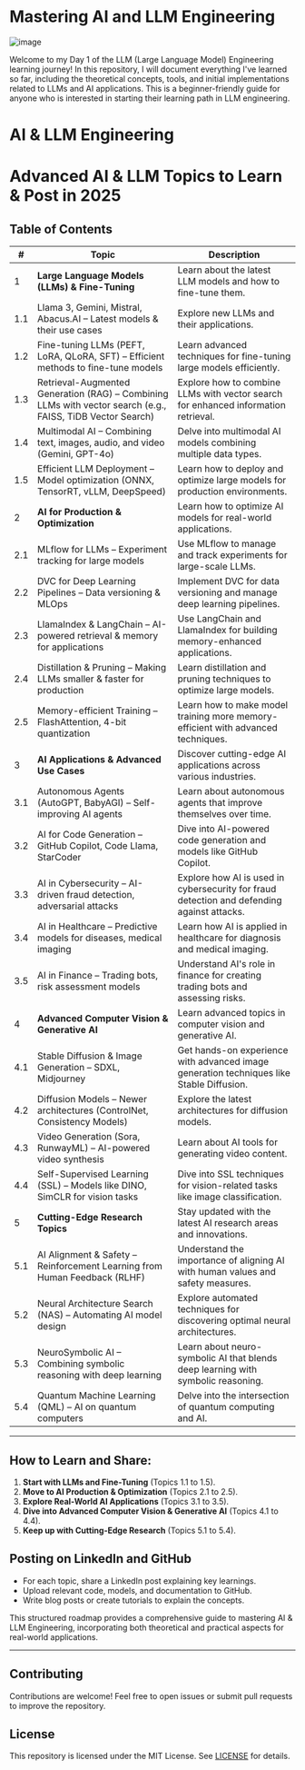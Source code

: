 # Mastering AI and LLM Engineering 
![image](https://github.com/user-attachments/assets/ba0b3fdc-6b1e-48be-85fb-0820d8d8b8ed)

Welcome to my Day 1 of the LLM (Large Language Model) Engineering learning journey! In this repository, I will document everything I've learned so far, including the theoretical concepts, tools, and initial implementations related to LLMs and AI applications. This is a beginner-friendly guide for anyone who is interested in starting their learning path in LLM engineering.

# AI & LLM Engineering 
# Advanced AI & LLM Topics to Learn & Post in 2025

## Table of Contents

| #  | Topic                                                       | Description                                                                 |
|----|-------------------------------------------------------------|-----------------------------------------------------------------------------|
| 1  | **Large Language Models (LLMs) & Fine-Tuning**              | Learn about the latest LLM models and how to fine-tune them.                |
| 1.1| Llama 3, Gemini, Mistral, Abacus.AI – Latest models & their use cases | Explore new LLMs and their applications.                                    |
| 1.2| Fine-tuning LLMs (PEFT, LoRA, QLoRA, SFT) – Efficient methods to fine-tune models | Learn advanced techniques for fine-tuning large models efficiently.           |
| 1.3| Retrieval-Augmented Generation (RAG) – Combining LLMs with vector search (e.g., FAISS, TiDB Vector Search) | Explore how to combine LLMs with vector search for enhanced information retrieval. |
| 1.4| Multimodal AI – Combining text, images, audio, and video (Gemini, GPT-4o) | Delve into multimodal AI models combining multiple data types.              |
| 1.5| Efficient LLM Deployment – Model optimization (ONNX, TensorRT, vLLM, DeepSpeed) | Learn how to deploy and optimize large models for production environments.    |
| 2  | **AI for Production & Optimization**                        | Learn how to optimize AI models for real-world applications.                |
| 2.1| MLflow for LLMs – Experiment tracking for large models      | Use MLflow to manage and track experiments for large-scale LLMs.             |
| 2.2| DVC for Deep Learning Pipelines – Data versioning & MLOps   | Implement DVC for data versioning and manage deep learning pipelines.       |
| 2.3| LlamaIndex & LangChain – AI-powered retrieval & memory for applications | Use LangChain and LlamaIndex for building memory-enhanced applications.     |
| 2.4| Distillation & Pruning – Making LLMs smaller & faster for production | Learn distillation and pruning techniques to optimize large models.         |
| 2.5| Memory-efficient Training – FlashAttention, 4-bit quantization | Learn how to make model training more memory-efficient with advanced techniques. |
| 3  | **AI Applications & Advanced Use Cases**                    | Discover cutting-edge AI applications across various industries.           |
| 3.1| Autonomous Agents (AutoGPT, BabyAGI) – Self-improving AI agents | Learn about autonomous agents that improve themselves over time.            |
| 3.2| AI for Code Generation – GitHub Copilot, Code Llama, StarCoder | Dive into AI-powered code generation and models like GitHub Copilot.        |
| 3.3| AI in Cybersecurity – AI-driven fraud detection, adversarial attacks | Explore how AI is used in cybersecurity for fraud detection and defending against attacks. |
| 3.4| AI in Healthcare – Predictive models for diseases, medical imaging | Learn how AI is applied in healthcare for diagnosis and medical imaging.    |
| 3.5| AI in Finance – Trading bots, risk assessment models        | Understand AI's role in finance for creating trading bots and assessing risks. |
| 4  | **Advanced Computer Vision & Generative AI**                | Learn advanced topics in computer vision and generative AI.                |
| 4.1| Stable Diffusion & Image Generation – SDXL, Midjourney      | Get hands-on experience with advanced image generation techniques like Stable Diffusion. |
| 4.2| Diffusion Models – Newer architectures (ControlNet, Consistency Models) | Explore the latest architectures for diffusion models.                     |
| 4.3| Video Generation (Sora, RunwayML) – AI-powered video synthesis | Learn about AI tools for generating video content.                         |
| 4.4| Self-Supervised Learning (SSL) – Models like DINO, SimCLR for vision tasks | Dive into SSL techniques for vision-related tasks like image classification. |
| 5  | **Cutting-Edge Research Topics**                            | Stay updated with the latest AI research areas and innovations.             |
| 5.1| AI Alignment & Safety – Reinforcement Learning from Human Feedback (RLHF) | Understand the importance of aligning AI with human values and safety measures. |
| 5.2| Neural Architecture Search (NAS) – Automating AI model design | Explore automated techniques for discovering optimal neural architectures.   |
| 5.3| NeuroSymbolic AI – Combining symbolic reasoning with deep learning | Learn about neuro-symbolic AI that blends deep learning with symbolic reasoning. |
| 5.4| Quantum Machine Learning (QML) – AI on quantum computers    | Delve into the intersection of quantum computing and AI.                    |

---

## How to Learn and Share:
1. **Start with LLMs and Fine-Tuning** (Topics 1.1 to 1.5).
2. **Move to AI Production & Optimization** (Topics 2.1 to 2.5).
3. **Explore Real-World AI Applications** (Topics 3.1 to 3.5).
4. **Dive into Advanced Computer Vision & Generative AI** (Topics 4.1 to 4.4).
5. **Keep up with Cutting-Edge Research** (Topics 5.1 to 5.4).

## Posting on LinkedIn and GitHub
- For each topic, share a LinkedIn post explaining key learnings.
- Upload relevant code, models, and documentation to GitHub.
- Write blog posts or create tutorials to explain the concepts.



This structured roadmap provides a comprehensive guide to mastering AI & LLM Engineering, incorporating both theoretical and practical aspects for real-world applications.


---

## Contributing
Contributions are welcome! Feel free to open issues or submit pull requests to improve the repository.

## License
This repository is licensed under the MIT License. See [LICENSE](./LICENSE) for details.
